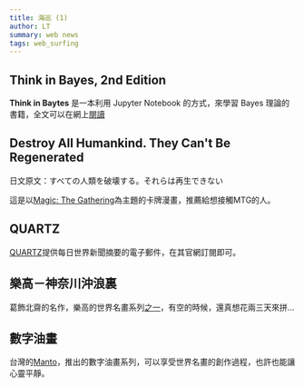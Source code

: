```yaml
---
title: 海巡 (1)
author: LT
summary: web news
tags: web_surfing
---
```


## Think in Bayes, 2nd Edition

**Think in Baytes** 是一本利用 Jupyter Notebook 的方式，來學習 Bayes 理論的書籍，全文可以在網上[閱讀](https://allendowney.github.io/ThinkBayes2/)


## Destroy All Humankind. They Can't Be Regenerated

日文原文：すべての人類を破壊する。それらは再生できない

這是以[Magic: The Gathering](https://en.wikipedia.org/wiki/Magic:_The_Gathering)為主題的卡牌漫畫，推薦給想接觸MTG的人。


## QUARTZ

[QUARTZ](https://qz.com/)提供每日世界新聞摘要的電子郵件，在其官網訂閱即可。


## 樂高－神奈川沖浪裏

葛飾北齋的名作，樂高的世界名畫系列[之一](https://www.lego.com/zh-tw/product/hokusai-the-great-wave-31208)，有空的時候，還真想花兩三天來拼...

## 數字油畫

台灣的[Manto](https://www.manto.com.tw/)，推出的數字油畫系列，可以享受世界名畫的創作過程，也許也能讓心靈平靜。
